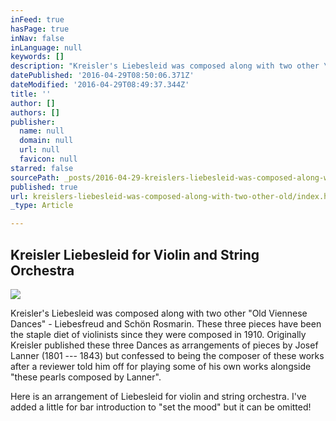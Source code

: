 ```yaml
---
inFeed: true
hasPage: true
inNav: false
inLanguage: null
keywords: []
description: "Kreisler's Liebesleid was composed along with two other \"Old Viennese Dances\" - Liebesfreud and Schön Rosmarin. These three pieces have been the staple diet of violinists since they were composed in 1910. Originally Kreisler published these three Dances as arrangements of pieces by Josef Lanner (1801 — 1843) but confessed to being the composer of these works after a reviewer told him off for playing some of his own works alongside \"these pearls composed by Lanner\"."
datePublished: '2016-04-29T08:50:06.371Z'
dateModified: '2016-04-29T08:49:37.344Z'
title: ''
author: []
authors: []
publisher:
  name: null
  domain: null
  url: null
  favicon: null
starred: false
sourcePath: _posts/2016-04-29-kreislers-liebesleid-was-composed-along-with-two-other-old.md
published: true
url: kreislers-liebesleid-was-composed-along-with-two-other-old/index.html
_type: Article

---
```

## Kreisler Liebesleid for Violin and String Orchestra
![](https://the-grid-user-content.s3-us-west-2.amazonaws.com/face2cd5-f8a4-42a1-a969-3b3525387768.png)

Kreisler's Liebesleid was composed along with two other "Old Viennese Dances" - Liebesfreud and Schön Rosmarin. These three pieces have been the staple diet of violinists since they were composed in 1910\. Originally Kreisler published these three Dances as arrangements of pieces by Josef Lanner (1801 --- 1843) but confessed to being the composer of these works after a reviewer told him off for playing some of his own works alongside "these pearls composed by Lanner".

Here is an arrangement of Liebesleid for violin and string orchestra. I've added a little for bar introduction to "set the mood" but it can be omitted!